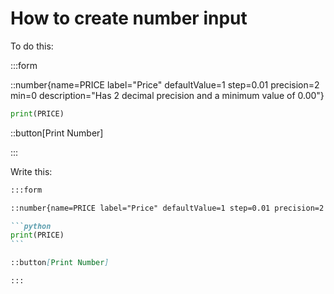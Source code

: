 # How to create number input

To do this:

:::form

::number{name=PRICE label="Price" defaultValue=1 step=0.01 precision=2 min=0 description="Has 2 decimal precision and a minimum value of 0.00"}

```python
print(PRICE)
```

::button[Print Number]

:::

Write this:

````markdown
:::form

::number{name=PRICE label="Price" defaultValue=1 step=0.01 precision=2 min=0 description="Has 2 decimal precision and a minimum value of 0.00"}

```python
print(PRICE)
```

::button[Print Number]

:::
````
